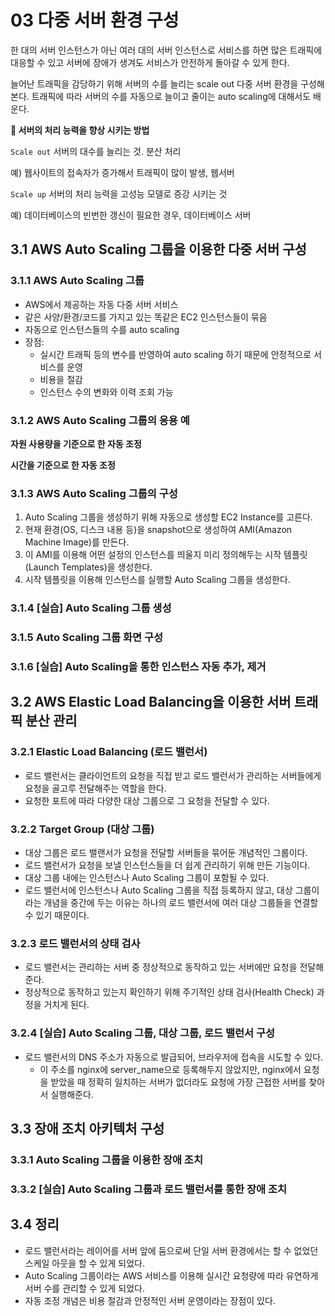 # 03 다중 서버 환경 구성

한 대의 서버 인스턴스가 아닌 여러 대의 서버 인스턴스로 서비스를 하면 많은 트래픽에 대응할 수 있고 서버에 장애가 생겨도 서비스가 안전하게 돌아갈 수 있게 한다.

늘어난 트래픽을 감당하기 위해 서버의 수를 늘리는 scale out 다중 서버 환경을 구성해본다. 트래픽에 따라 서버의 수를 자동으로 늘이고 줄이는 auto scaling에 대해서도 배운다.

**📎 서버의 처리 능력을 향상 시키는 방법**

`Scale out` 서버의 대수를 늘리는 것. 분산 처리

예) 웹사이트의 접속자가 증가해서 트래픽이 많이 발생, 웹서버

`Scale up` 서버의 처리 능력을 고성능 모델로 증강 시키는 것

예) 데이터베이스의 빈번한 갱신이 필요한 경우, 데이터베이스 서버

## 3.1 AWS Auto Scaling 그룹을 이용한 다중 서버 구성

### 3.1.1 AWS Auto Scaling 그룹

- AWS에서 제공하는 자동 다중 서버 서비스
- 같은 사양/환경/코드를 가지고 있는 똑같은 EC2 인스턴스들이 묶음
- 자동으로 인스턴스들의 수를 auto scaling
- 장점:
    - 실시간 트래픽 등의 변수를 반영하여 auto scaling 하기 때문에 안정적으로 서비스를 운영
    - 비용을 절감
    - 인스턴스 수의 변화와 이력 조회 가능

### 3.1.2 AWS Auto Scaling 그룹의 응용 예

**자원 사용량을 기준으로 한 자동 조정**

**시간을 기준으로 한 자동 조정**

### 3.1.3 AWS Auto Scaling 그룹의 구성

1. Auto Scaling 그룹을 생성하기 위해 자동으로 생성할 EC2 Instance를 고른다.
2. 현재 환경(OS, 디스크 내용 등)을 snapshot으로 생성하여 AMI(Amazon Machine Image)를 만든다.
3. 이 AMI를 이용해 어떤 설정의 인스턴스를 띄울지 미리 정의해두는 시작 템플릿(Launch Templates)을 생성한다.
4. 시작 템플릿을 이용해 인스턴스를 실행할 Auto Scaling 그룹을 생성한다.

### 3.1.4 [실습] Auto Scaling 그룹 생성

### 3.1.5 Auto Scaling 그룹 화면 구성

### 3.1.6 [실습] Auto Scaling을 통한 인스턴스 자동 추가, 제거

## 3.2 AWS Elastic Load Balancing을 이용한 서버 트래픽 분산 관리

### 3.2.1 Elastic Load Balancing (로드 밸런서)

- 로드 밸런서는 클라이언트의 요청을 직접 받고 로드 밸런서가 관리하는 서버들에게 요청을 골고루 전달해주는 역할을 한다.
- 요청한 포트에 따라 다양한 대상 그룹으로 그 요청을 전달할 수 있다.

### 3.2.2 Target Group (대상 그룹)

- 대상 그룹은 로드 밸랜서가 요청을 전달할 서버들을 묶어둔 개념적인 그룹이다.
- 로드 밸런서가 요청을 보낼 인스턴스들을 더 쉽게 관리하기 위해 만든 기능이다.
- 대상 그룹 내에는 인스턴스나 Auto Scaling 그룹이 포함될 수 있다.
- 로드 밸런서에 인스턴스나 Auto Scaling 그룹을 직접 등록하지 않고, 대상 그룹이라는 개념을 중간에 두는 이유는 하나의 로드 밸런서에 여러 대상 그룹들을 연결할 수 있기 때문이다.

### 3.2.3 로드 밸런서의 상태 검사

- 로드 밸런서는 관리하는 서버 중 정상적으로 동작하고 있는 서버에만 요청을 전달해준다.
- 정상적으로 동작하고 있는지 확인하기 위해 주기적인 상태 검사(Health Check) 과정을 거치게 된다.

### 3.2.4 [실습] Auto Scaling 그룹, 대상 그룹, 로드 밸런서 구성

- 로드 밸런서의 DNS 주소가 자동으로 발급되어, 브라우저에 접속을 시도할 수 있다.
    - 이 주소를 nginx에 server_name으로 등록해두지 않았지만, nginx에서 요청을 받았을 때 정확히 일치하는 서버가 없더라도 요청에 가장 근접한 서버를 찾아서 실행해준다.

## 3.3 장애 조치 아키텍처 구성

### 3.3.1 Auto Scaling 그룹을 이용한 장애 조치

### 3.3.2 [실습] Auto Scaling 그룹과 로드 밸런서를 통한 장애 조치

## 3.4 정리

- 로드 밸런서라는 레이어를 서버 앞에 둠으로써 단일 서버 환경에서는 할 수 없었던 스케일 아웃을 할 수 있게 되었다.
- Auto Scaling 그룹이라는 AWS 서비스를 이용해 실시간 요청량에 따라 유연하게 서버 수를 관리할 수 있게 되었다.
- 자동 조정 개념은 비용 절감과 안정적인 서버 운영이라는 장점이 있다.
